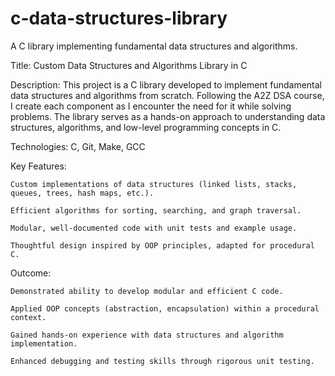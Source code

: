 # c-data-structures-library
A C library implementing fundamental data structures and algorithms.

Title: Custom Data Structures and Algorithms Library in C

Description:
This project is a C library developed to implement fundamental data structures and algorithms from scratch. Following the A2Z DSA course, I create each component as I encounter the need for it while solving problems. The library serves as a hands-on approach to understanding data structures, algorithms, and low-level programming concepts in C.

Technologies: C, Git, Make, GCC

Key Features:

    Custom implementations of data structures (linked lists, stacks, queues, trees, hash maps, etc.).

    Efficient algorithms for sorting, searching, and graph traversal.

    Modular, well-documented code with unit tests and example usage.

    Thoughtful design inspired by OOP principles, adapted for procedural C.

Outcome:

    Demonstrated ability to develop modular and efficient C code.

    Applied OOP concepts (abstraction, encapsulation) within a procedural context.

    Gained hands-on experience with data structures and algorithm implementation.

    Enhanced debugging and testing skills through rigorous unit testing.

